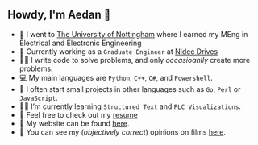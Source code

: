 ## Howdy, I'm Aedan :wave:

- :school: I went to [The University of Nottingham](https://www.nottingham.ac.uk/) where I earned my MEng in Electrical and Electronic Engineering
- :office: Currently working as a `Graduate Engineer` at [Nidec Drives](https://acim.nidec.com/en/drives/control-techniques)
- :technologist: I write code to solve problems, and only *occasioanlly* create more problems.
- :computer: My main languages are `Python`, `C++`, `C#`, and `Powershell`.
- :seedling: I often start small projects in other languages such as `Go`, `Perl` or `JavaScript`.
- :student: I’m currently learning `Structured Text` and `PLC Visualizations`.
- :thinking: Feel free to check out my [resume](https://aedanm.uk/resume)
- :star2: My website can be found [here](https://aedanm.uk).
- :movie_camera: You can see my (*objectively correct*) opinions on films [here](https://aedanm.uk/media).
